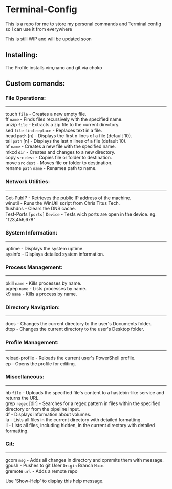# Terminal-Config

This is a repo for me to store my personal commands and Terminal config so I can use it from everywhere

This is still WIP and will be updated soon

## Installing:

The Profile installs vim,nano and git via choko

## Custom comands:

### File Operations:
---
touch `file`       - Creates a new empty file.  
ff `name`          - Finds files recursively with the specified name.  
unzip `file`       - Extracts a zip file to the current directory.  
sed `file` `find` `replace` 	- Replaces text in a file.  
head `path` [n]    - Displays the first n lines of a file (default 10).  
tail `path` [n]    - Displays the last n lines of a file (default 10).  
nf `name`         - Creates a new file with the specified name.  
mkcd `dir`         - Creates and changes to a new directory.  
copy `src` `dest`  - Copies file or folder to destination.  
move `src` `dest`  - Moves file or folder to destination.  
rename `path` `name`  - Renames path to name.  


### Network Utilities:
---
Get-PubIP          - Retrieves the public IP address of the machine.  
winutil            - Runs the WinUtil script from Chris Titus Tech.  
flushdns           - Clears the DNS cache.  
Test-Ports `[ports]` `Device`     - Tests wich ports are open in the device. eg. "123,456,678"  

### System Information:
---
uptime             - Displays the system uptime.  
sysinfo            - Displays detailed system information.  

### Process Management:
---
pkill `name`       - Kills processes by name.  
pgrep `name`       - Lists processes by name.  
k9 `name`          - Kills a process by name.  

### Directory Navigation:
---
docs               - Changes the current directory to the user's Documents folder.  
dtop               - Changes the current directory to the user's Desktop folder.  

### Profile Management:
---
reload-profile     - Reloads the current user's PowerShell profile.  
ep                 - Opens the profile for editing.  

### Miscellaneous:
---
hb `file`          - Uploads the specified file's content to a hastebin-like service and returns the URL.  
grep `regex` [dir] - Searches for a regex pattern in files within the specified directory or from the pipeline input.  
df                 - Displays information about volumes.  
la                 - Lists all files in the current directory with detailed formatting.  
ll                 - Lists all files, including hidden, in the current directory with detailed formatting.  

### Git:
---
gcom `msg`	       - Adds all changes in directory and cpmmits them with message.  
gpush		       - Pushes to git User `Origin` Branch `Main`.    
gremote `url`      - Adds a remote repo

Use 'Show-Help' to display this help message.
